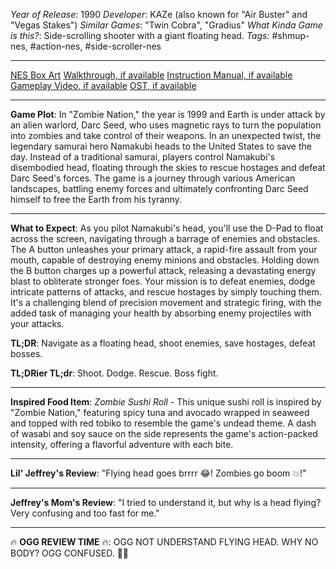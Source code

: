 *Year of Release*: 1990
*Developer*: KAZe (also known for "Air Buster" and "Vegas Stakes")
*Similar Games*: "Twin Cobra", "Gradius"
*What Kinda Game is this?*: Side-scrolling shooter with a giant floating head.
*Tags:* #shmup-nes, #action-nes, #side-scroller-nes

---
[NES Box Art](https://www.google.com/search?tbm=isch&q=NES+Box+Art+Zombie+Nation) 
[Walkthrough, if available](https://www.google.com/search?q=Walkthrough+NES+Zombie+Nation)
[Instruction Manual, if available](https://www.google.com/search?q=NES+Instruction+Manual+Zombie+Nation)
[Gameplay Video, if available](https://www.youtube.com/results?search_query=gameplay+NES+Zombie+Nation) 
[OST, if available](https://www.youtube.com/results?search_query=gameplay+NES+Zombie+Nation+OST)

- - -
**Game Plot**: In "Zombie Nation," the year is 1999 and Earth is under attack by an alien warlord, Darc Seed, who uses magnetic rays to turn the population into zombies and take control of their weapons. In an unexpected twist, the legendary samurai hero Namakubi heads to the United States to save the day. Instead of a traditional samurai, players control Namakubi's disembodied head, floating through the skies to rescue hostages and defeat Darc Seed's forces. The game is a journey through various American landscapes, battling enemy forces and ultimately confronting Darc Seed himself to free the Earth from his tyranny.

- - -
**What to Expect**: As you pilot Namakubi's head, you'll use the D-Pad to float across the screen, navigating through a barrage of enemies and obstacles. The A button unleashes your primary attack, a rapid-fire assault from your mouth, capable of destroying enemy minions and obstacles. Holding down the B button charges up a powerful attack, releasing a devastating energy blast to obliterate stronger foes. Your mission is to defeat enemies, dodge intricate patterns of attacks, and rescue hostages by simply touching them. It's a challenging blend of precision movement and strategic firing, with the added task of managing your health by absorbing enemy projectiles with your attacks.

**TL;DR**: Navigate as a floating head, shoot enemies, save hostages, defeat bosses.

**TL;DRier TL;dr**: Shoot. Dodge. Rescue. Boss fight.

---
**Inspired Food Item**: *Zombie Sushi Roll* - This unique sushi roll is inspired by "Zombie Nation," featuring spicy tuna and avocado wrapped in seaweed and topped with red tobiko to resemble the game's undead theme. A dash of wasabi and soy sauce on the side represents the game's action-packed intensity, offering a flavorful adventure with each bite.

---
**Lil' Jeffrey's Review**: "Flying head goes brrrr 😂! Zombies go boom 💥!"

---
**Jeffrey's Mom's Review**: "I tried to understand it, but why is a head flying? Very confusing and too fast for me."

---
🔥 **OGG REVIEW TIME** 🔥: OGG NOT UNDERSTAND FLYING HEAD. WHY NO BODY? OGG CONFUSED. 🤔👀